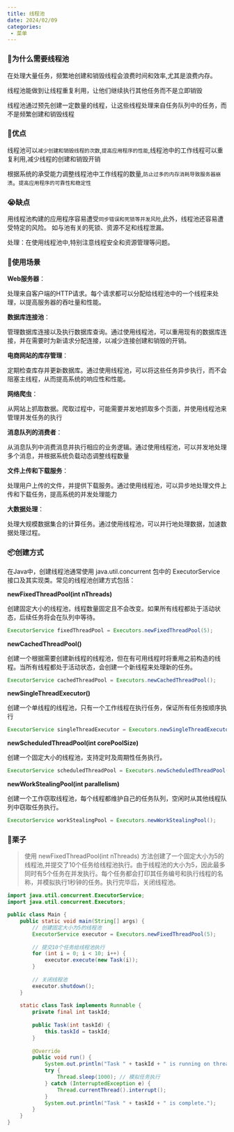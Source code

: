 ```yaml
---
title: 线程池
date: 2024/02/09
categories:
 - 菜单
---
```


### 🚤为什么需要线程池
在处理大量任务，频繁地创建和销毁线程会浪费时间和效率,尤其是浪费内存。

线程池能做到让线程重复利用，让他们继续执行其他任务而不是立即销毁

线程池通过预先创建一定数量的线程，让这些线程处理来自任务队列中的任务，而不是频繁创建和销毁线程

### 🐣优点

线程池可以`减少创建和销毁线程的次数`,`提高应用程序的性能`,线程池中的工作线程可以重复利用,减少线程的创建和销毁开销

根据系统的承受能力调整线程池中工作线程的数量,`防止过多的内存消耗导致服务器崩溃`。`提高应用程序的可靠性和稳定性`

### 😭缺点
用线程池构建的应用程序容易遭受`同步错误和死锁等并发风险`,此外，线程池还容易遭受特定的风险。
如与池有关的死锁、资源不足和线程泄漏。

处理：在使用线程池中,特别注意线程安全和资源管理等问题。

### 🔷使用场景

**Web服务器**：

处理来自客户端的HTTP请求。每个请求都可以分配给线程池中的一个线程来处理，以提高服务器的吞吐量和性能。

**数据库连接池**：

管理数据库连接以及执行数据库查询。通过使用线程池，可以重用现有的数据库连接，并在需要时为新请求分配连接，以减少连接创建和销毁的开销。

**电商网站的库存管理**：

定期检查库存并更新数据库。通过使用线程池，可以将这些任务异步执行，而不会阻塞主线程，从而提高系统的响应性和性能。

**网络爬虫**：

从网站上抓取数据。爬取过程中，可能需要并发地抓取多个页面，并使用线程池来管理并发任务的执行

**消息队列的消费者**： 

从消息队列中消费消息并执行相应的业务逻辑。通过使用线程池，可以并发地处理多个消息，并根据系统负载动态调整线程数量

**文件上传和下载服务**： 

处理用户上传的文件，并提供下载服务。通过使用线程池，可以异步地处理文件上传和下载任务，提高系统的并发处理能力

**大数据处理**：

处理大规模数据集合的计算任务。通过使用线程池，可以并行地处理数据，加速数据处理过程。


### 📦创建方式

在Java中，创建线程池通常使用 java.util.concurrent 包中的 ExecutorService 接口及其实现类。常见的线程池创建方式包括：

**newFixedThreadPool(int nThreads)**

创建固定大小的线程池，线程数量固定且不会改变。如果所有线程都处于活动状态，后续任务将会在队列中等待。

```java
ExecutorService fixedThreadPool = Executors.newFixedThreadPool(5);
```

**newCachedThreadPool()**

创建一个根据需要创建新线程的线程池，但在有可用线程时将重用之前构造的线程。当所有线程都处于活动状态，会创建一个新线程来处理新的任务。


``` java
ExecutorService cachedThreadPool = Executors.newCachedThreadPool();
```

 **newSingleThreadExecutor()**

创建一个单线程的线程池，只有一个工作线程在执行任务，保证所有任务按顺序执行

```java
ExecutorService singleThreadExecutor = Executors.newSingleThreadExecutor();
```

**newScheduledThreadPool(int corePoolSize)**

创建一个固定大小的线程池，支持定时及周期性任务执行。

```java
ExecutorService scheduledThreadPool = Executors.newScheduledThreadPool(5);
```

**newWorkStealingPool(int parallelism)**

创建一个工作窃取线程池，每个线程都维护自己的任务队列，空闲时从其他线程队列中窃取任务执行。

```java
ExecutorService workStealingPool = Executors.newWorkStealingPool();
```


### 🧠栗子

> 使用 newFixedThreadPool(int nThreads) 方法创建了一个固定大小为5的线程池,并提交了10个任务给线程池执行。由于线程池的大小为5，因此最多同时有5个任务在并发执行。每个任务都会打印其任务编号和执行线程的名称，并模拟执行1秒钟的任务。执行完毕后，关闭线程池。

```java
import java.util.concurrent.ExecutorService;
import java.util.concurrent.Executors;

public class Main {
    public static void main(String[] args) {
        // 创建固定大小为5的线程池
        ExecutorService executor = Executors.newFixedThreadPool(5);
        
        // 提交10个任务给线程池执行
        for (int i = 0; i < 10; i++) {
            executor.execute(new Task(i));
        }
        
        // 关闭线程池
        executor.shutdown();
    }
    
    static class Task implements Runnable {
        private final int taskId;
        
        public Task(int taskId) {
            this.taskId = taskId;
        }
        
        @Override
        public void run() {
            System.out.println("Task " + taskId + " is running on thread: " + Thread.currentThread().getName());
            try {
                Thread.sleep(1000); // 模拟任务执行
            } catch (InterruptedException e) {
                Thread.currentThread().interrupt();
            }
            System.out.println("Task " + taskId + " is complete.");
        }
    }
}

```